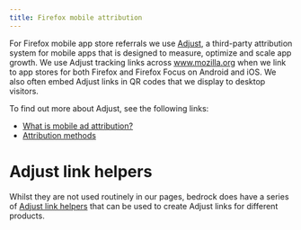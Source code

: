 ```yaml
---
title: Firefox mobile attribution
---
```


For Firefox mobile app store referrals we use
[Adjust](https://www.adjust.com/), a third-party attribution system for
mobile apps that is designed to measure, optimize and scale app growth.
We use Adjust tracking links across www.mozilla.org when we link to app
stores for both Firefox and Firefox Focus on Android and iOS. We also
often embed Adjust links in QR codes that we display to desktop
visitors.

To find out more about Adjust, see the following links:

-   [What is mobile ad
    attribution?](https://www.adjust.com/blog/mobile-ad-attribution-introduction-for-beginners/)
-   [Attribution
    methods](https://help.adjust.com/en/article/attribution-methods)

# Adjust link helpers

Whilst they are not used routinely in our pages, bedrock does have a
series of [Adjust link
helpers](https://github.com/mozilla/bedrock/blob/main/bedrock/mozorg/templatetags/misc.py)
that can be used to create Adjust links for different products.
